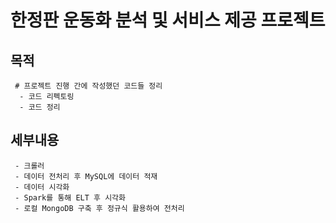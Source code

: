 # 한정판 운동화 분석 및 서비스 제공 프로젝트

## 목적
```
 # 프로젝트 진행 간에 작성했던 코드들 정리
  - 코드 리펙토링
  - 코드 정리
```

## 세부내용
```
 - 크롤러
 - 데이터 전처리 후 MySQL에 데이터 적재
 - 데이터 시각화
 - Spark를 통해 ELT 후 시각화
 - 로컬 MongoDB 구축 후 정규식 활용하여 전처리
```